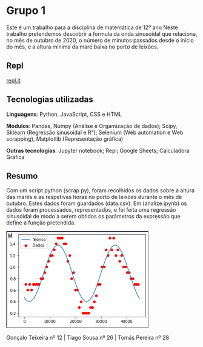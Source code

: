 # Grupo 1

Este é um trabalho para a disciplina de matemática de 12º ano
Neste trabalho pretendemos descobrir a formula da onda sinusoidal que relaciona, no mês de outubro de 2020, o número de minutos passados desde o início do mês, e a altura mínima da maré baixa no porto de leixões.

## Repl
[repl.it](https://repl.it/@GForce4760/matematica-grupo1#README.md)

## Tecnologias utilizadas
**Linguagens**: Python, JavaScript, CSS e HTML

**Modulos**: Pandas, Numpy (Análise e Orgamização de dados); Scipy, Sklearn (Regressão sinusoidal e R²); Selenium (Web automation e Web scrapping), Matplotlib (Representação gráfica)

**Outras tecnologias**: Jupyter notebook; Repl; Google Sheets; Calculadora Gráfica

## Resumo
Com um script python (scrap.py), foram recolhidos os dados sobre a altura das marés e as respetivas horas no porto de leixões durante o mês de outubro.
Estes dados foram guardados (data.csv).
Em (analize.ipynb) os dados foram processados, representados, e foi feita uma regressão sinusoidal de modo a serem obtidos os parâmetros da expressão que define a função pretendida.

![Gráfico](https://github.com/Force4760/matematica-grupo1/blob/master/Capturar.PNG)

Gonçalo Teixeira nº 12 | Tiago Sousa nº 26 | Tomás Pereira nº 28
